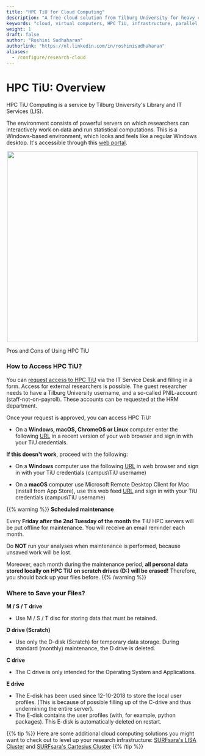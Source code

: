 ```yaml
---
title: "HPC TiU for Cloud Computing"
description: "A free cloud solution from Tilburg University for heavy computation tasks."
keywords: "cloud, virtual computers, HPC TiU, infrastructure, parallel, research cloud"
weight: 1
draft: false
author: "Roshini Sudhaharan"
authorlink: "https://nl.linkedin.com/in/roshinisudhaharan"
aliases:
  - /configure/research-cloud
---
```

# HPC TiU: Overview
HPC TiU Computing is a service by Tilburg University's Library and IT Services (LIS).

The environment consists of powerful servers on which researchers can interactively work on data and run statistical computations. This is a Windows-based environment, which looks and feels like a regular Windows desktop. It's accessible through this [web portal](https://rdweb.campus.uvt.nl/RDWeb/webclient/).


<p align = "center">
<img src = "../images/blade.png" width="500">
<figcaption> Pros and Cons of Using HPC TiU </figcaption>
</p>

### How to Access HPC TiU?

You can [request access to HPC TiU](https://servicedesk.uvt.nl/tas/public/ssp/content/detail/knowledgeitem?unid=db72c119bf344fb78a196d5b6c669ecc) via the IT Service Desk and filling in a form. Access for external researchers is possible. The guest researcher needs to have a Tilburg University username, and a so-called PNIL-account (staff-not-on-payroll).
These accounts can be requested at the HRM department.

Once your request is approved, you can access HPC TiU:

- On a **Windows, macOS, ChromeOS or Linux** computer enter the following [URL](https://rdweb.campus.uvt.nl/RDWeb/webclient/) in a recent version of your web browser and sign in with your TiU credentials.

**If this doesn't work**, proceed with the following:

- On a **Windows** computer use the following [URL](https://rdweb.campus.uvt.nl/RDWeb/webclient/) in web browser and sign in with your TiU credentials (campus\TiU username)

- On a **macOS** computer use Microsoft Remote Desktop Client for Mac (install from App Store), use this web feed [URL](https://rdweb.campus.uvt.nl/RDWeb/feed/webfeed.aspx) and sign in with your TiU credentials (campus\TiU username)


{{% warning %}}
**Scheduled maintenance**

Every **Friday after the 2nd Tuesday of the month** the TiU HPC servers will be put offline for maintenance. You will receive an email reminder each month.

Do **NOT** run your analyses when maintenance is performed, because unsaved work will be lost.

Moreover, each month during the maintenance period, **all personal data stored locally on HPC TiU on scratch drives (D:) will be erased!** Therefore, you should back up your files before.
{{% /warning %}}

### Where to Save your Files?
**M / S / T drive**
- Use M / S / T disc for storing data that must be retained.

**D drive (Scratch)**
- Use only the D-disk (Scratch) for temporary data storage.
During standard (monthly) maintenance, the D drive is deleted.

**C drive**
- The C drive is only intended for the Operating System and Applications.

**E drive**
- The E-disk has been used since 12-10-2018 to store the local user profiles. (This is because of possible filling up of the C-drive and thus undermining the entire server).
- The E-disk contains the user profiles (with, for example, python packages). This E-disk is automatically deleted on restart.

{{% tip %}}
Here are some additional cloud computing solutions you might want to check out to level up your research infrastructure: [SURFsara's LISA Cluster](http://tilburgsciencehub.com/building-blocks/configure-your-computer/infrastructure-choice/lisa_cluster/) and [SURFsara's Cartesius Cluster](http://tilburgsciencehub.com/building-blocks/configure-your-computer/infrastructure-choice/cartesius_cluster/)
{{% /tip %}}
